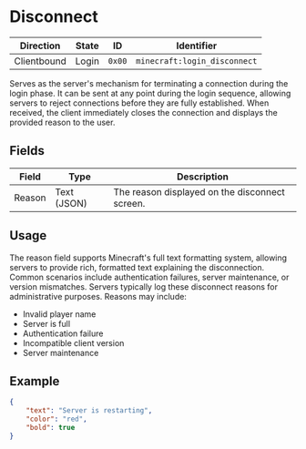 # Disconnect
| Direction   | State | ID     | Identifier                   |
| ----------- | ----- | ------ | ---------------------------- |
| Clientbound | Login | `0x00` | `minecraft:login_disconnect` |

Serves as the server's mechanism for terminating a connection during the login phase. It can be sent at any point during the login sequence, allowing servers to reject connections before they are fully established. When received, the client immediately closes the connection and displays the provided reason to the user.

## Fields
| Field  | Type | Description |
| ------ | ---- | ----------- |
| Reason | Text (JSON) | The reason displayed on the disconnect screen. |

## Usage
The reason field supports Minecraft's full text formatting system, allowing servers to provide rich, formatted text explaining the disconnection. Common scenarios include authentication failures, server maintenance, or version mismatches. Servers typically log these disconnect reasons for administrative purposes. Reasons may include:
* Invalid player name
* Server is full
* Authentication failure
* Incompatible client version
* Server maintenance

## Example
```json
{
    "text": "Server is restarting",
    "color": "red",
    "bold": true
}
```